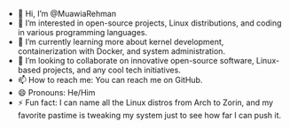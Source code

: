 - 👋 Hi, I’m @MuawiaRehman
- 👀 I’m interested in open-source projects, Linux distributions, and coding in various programming languages.
- 🌱 I’m currently learning more about kernel development, containerization with Docker, and system administration.
- 💞️ I’m looking to collaborate on innovative open-source software, Linux-based projects, and any cool tech initiatives.
- 📫 How to reach me: You can reach me on GitHub.
- 😄 Pronouns: He/Him
- ⚡ Fun fact: I can name all the Linux distros from Arch to Zorin, and my favorite pastime is tweaking my system just to see how far I can push it.

<!---
TuxTechie/TuxTechie is a ✨ special ✨ repository because its `README.md` (this file) appears on your GitHub profile.
You can click the Preview link to take a look at your changes.
--->
